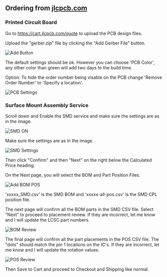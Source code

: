 ## Ordering from [jlcpcb.com](https://jlcpcb.com/)

### Printed Circuit Board

Go to https://cart.jlcpcb.com/quote to upload the PCB design files.

Upload the "gerber.zip" file by clicking the "Add Gerber File" button.

![Add Button](https://github.com/GDWoody/Pixel-Controllers/blob/main/image/add_gerber.png)

The default settings should be ok. However you can choose 'PCB Color', any other color than green will add two days to the build time.

Option: To hide the order number being visable on the PCB change 'Remove Order Number' to 'Specify a location'.

![PCB Settings](https://github.com/GDWoody/Pixel-Controllers/blob/main/image/pcb_settings.png)

### Surface Mount Assembly Service


Scroll down and Enable the SMD service and make sure the settings are as in the image.

![SMD ON](https://github.com/GDWoody/Pixel-Controllers/blob/main/image/smd_select.png)

Make sure the settings are as in the image.

![SMD Settings](https://github.com/computergeek1507/PB_16/raw/master/img/smd_settings.png)

Then click "Confirm" and then "Next" on the right below the Calculated Price heading.

On the Next page, you will select the BOM and Part Position Files.

![Add BOM POS](https://github.com/computergeek1507/PB_16/raw/master/img/add_bom_pos.png)

'xxxxx_SMD.csv' is the SMD BOM and 'xxxxx-all-pos.csv' is the SMD CPL position file.

The next page will confirm all the BOM parts in the SMD CSV file. Select "Next" to proceed to placement review. If they are incorrect, let me know and I will update the LCSC part numbers.

![BOM Review](https://github.com/computergeek1507/PB_16/raw/master/img/bom_review.png)

The final page will confirm all the part placements in the POS CSV file. The "dots" should match the pin 1 locations on the IC's. If they are incorrect, let me know and I will update the rotation values.

![POS Review](https://github.com/computergeek1507/PB_16/raw/master/img/placement_review.png)

Then Save to Cart and proceed to Checkout and Shipping like normal.